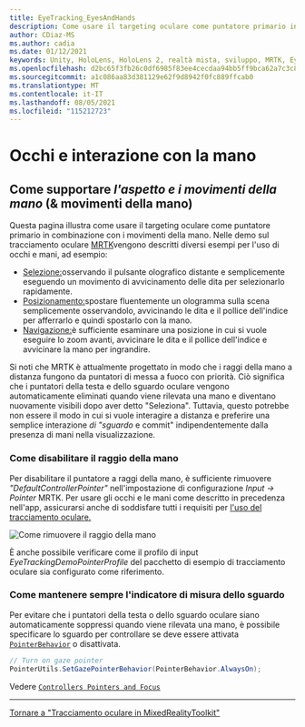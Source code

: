 ```yaml
---
title: EyeTracking_EyesAndHands
description: Come usare il targeting oculare come puntatore primario in combinazione con i movimenti della mano in MRTK
author: CDiaz-MS
ms.author: cadia
ms.date: 01/12/2021
keywords: Unity, HoloLens, HoloLens 2, realtà mista, sviluppo, MRTK, EyeTracking,
ms.openlocfilehash: d2bc65f3fb26c0df6985f83ee4cecdaa94bb5ff9bca62a7c3c863faf4a5c5d07
ms.sourcegitcommit: a1c086aa83d381129e62f9d8942f0fc889ffcab0
ms.translationtype: MT
ms.contentlocale: it-IT
ms.lasthandoff: 08/05/2021
ms.locfileid: "115212723"
---
```

# <a name="eyes--hand-interaction"></a>Occhi e interazione con la mano

## <a name="how-to-support-_look--hand-motions_-eye-gaze--hand-gestures"></a>Come supportare _l'aspetto e i movimenti della mano_ (& movimenti della mano)

Questa pagina illustra come usare il targeting oculare come puntatore primario in combinazione con i movimenti della mano.
Nelle demo sul tracciamento oculare [MRTK](eye-tracking-examples-overview.md)vengono descritti diversi esempi per l'uso di occhi e mani, ad esempio:

- [Selezione:](eye-tracking-target-selection.md)osservando il pulsante olografico distante e semplicemente eseguendo un movimento di avvicinamento delle dita per selezionarlo rapidamente.
- [Posizionamento:](eye-tracking-positioning.md)spostare fluentemente un ologramma sulla scena semplicemente osservandolo, avvicinando le dita e il pollice dell'indice per afferrarlo e quindi spostarlo con la mano.
- [Navigazione:](eye-tracking-navigation.md)è sufficiente esaminare una posizione in cui si vuole  eseguire lo zoom avanti, avvicinare le dita e il pollice dell'indice e avvicinare la mano per ingrandire.

Si noti che MRTK è attualmente progettato in modo che i raggi della mano a distanza fungono da puntatori di messa a fuoco con priorità.
Ciò significa che i puntatori della testa e dello sguardo oculare vengono automaticamente eliminati quando viene rilevata una mano e diventano nuovamente visibili dopo aver detto "Seleziona".
Tuttavia, questo potrebbe non essere il modo in cui si vuole interagire a distanza e preferire una semplice interazione _di "sguardo_ e commit" indipendentemente dalla presenza di mani nella visualizzazione.

### <a name="how-to-disable-the-hand-ray"></a>Come disabilitare il raggio della mano

Per disabilitare il puntatore a raggi della mano, è sufficiente rimuovere _"DefaultControllerPointer"_ nell'impostazione di configurazione _Input -> Pointer_ MRTK.
Per usare gli occhi e le mani come descritto in precedenza nell'app, assicurarsi anche di soddisfare tutti i requisiti per [l'uso del tracciamento oculare.](eye-tracking-basic-setup.md)

![Come rimuovere il raggio della mano](../images/eye-tracking/mrtk_setup_removehandray.jpg)

È anche possibile verificare come il profilo di input _EyeTrackingDemoPointerProfile_ del pacchetto di esempio di tracciamento oculare sia configurato come riferimento.

### <a name="how-to-keep-gaze-pointer-always-on"></a>Come mantenere sempre l'indicatore di misura dello sguardo

Per evitare che i puntatori della testa o dello sguardo oculare siano automaticamente soppressi quando viene rilevata una mano, è possibile specificare lo sguardo per controllare se deve essere attivata [`PointerBehavior`](xref:Microsoft.MixedReality.Toolkit.Input.PointerBehavior) o disattivata.

```c#
// Turn on gaze pointer
PointerUtils.SetGazePointerBehavior(PointerBehavior.AlwaysOn);
```

Vedere [`Controllers Pointers and Focus`](../../architecture/controllers-pointers-and-focus.md)

---
[Tornare a "Tracciamento oculare in MixedRealityToolkit"](eye-tracking-main.md)
